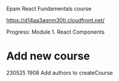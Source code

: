 Epam React Fundamentals course

https://d14aa3aqnm30ti.cloudfront.net/

Progress: Module 1. React Components 
# Add new course

230525 1908 Add authors to createCourse